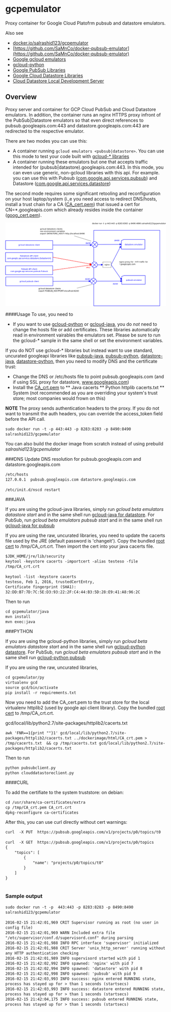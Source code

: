 # gcpemulator
Proxy container for Google Cloud Platofrm pubsub and datastore emulators.



Also see
* [docker.io/salrashid123/gcpemulator](https://hub.docker.com/r/salrashid123/gcpemulator/)
* [https://github.com/SaMnCo/docker-pubsub-emulator](https://github.com/SaMnCo/docker-pubsub-emulator)
* [Google gcloud emulators](https://cloud.google.com/sdk/gcloud/reference/beta/emulators/)
* [gcloud-python](https://github.com/GoogleCloudPlatform/gcloud-python)
* [Google PubSub Libraries](https://cloud.google.com/pubsub/libraries)
* [Google Cloud Datastore Libraries](https://cloud.google.com/datastore/docs/getstarted/start_java/)
* [Cloud Datastore Local Development Server](https://cloud.google.com/datastore/docs/tools/devserver#connecting_your_app_to_the_local_development_server)

## Overview
Proxy server and container for GCP Cloud PubSub and Cloud Datastore emulators.  In addition, the container runs an nginx HTTPS proxy infront of the PubSub|Datastore emulators so that even direct references to pubsub.googleapis.com:443 and datastore.googleapis.com:443 are redirected to the respective emulator.  

There are two modes you can use this:  
*  A container running `gcloud emulators <pubsub|datastore>`.  You can use this mode to test your code built with [gcloud-* libraries](http://googlecloudplatform.github.io/gcloud-java/0.2.3/index.html)
*  A container running these emulators but one that accepts traffic intended for (pubsub|datastore).googleapis.com:443.  In this mode, you can even use generic, non-gcloud libraries with this api.  For example.  you can use this with Pubsub ([com.google.api.services.pubsub](https://developers.google.com/resources/api-libraries/documentation/pubsub/v1/java/latest/)) and Datastore ([com.google.api.services.datastore](https://cloud.google.com/datastore/docs/apis/javadoc/com/google/api/services/datastore/client/package-summary))

The second mode requires some significant retooling and reconfiguration on your host laptop/system (i.,e you need access to redirect DNS/hosts, install a trust chain for a CA ([CA_cert.pem](dockerimage/html/CA_crt.pem))  that issued a cert for CN=*.googleapis.com which already resides inside the container ([goog_cert.pem](dockerimage/certs/goog_crt.pem)).

![Overview](images/dia1.png)


####Usage
To use, you need to
* If you want to use [gcloud-python](https://github.com/GoogleCloudPlatform/gcloud-python#google-cloud-pubsub) or [gcloud-java](https://github.com/GoogleCloudPlatform/gcloud-java#google-cloud-pubsub-alpha), 
you do *not* need to change the hosts file or add certificates.  These libraries automatically read in environment vairables the emulators set.  Please
be sure to run the gcloud-* sample in the same shell or set the environment variables.  

If you do NOT use gcloud-* libraries but instead want to use standard, uncurated googleapi libraries like [pubsub-java](https://developers.google.com/api-client-library/java/apis/pubsub/v1),
[pubsub-python](https://developers.google.com/api-client-library/python/apis/pubsub/v1), [datastore-java](https://cloud.google.com/datastore/reference/rest/), 
[datastore-python](https://developers.google.com/api-client-library/python/apis/datastore/v1beta3), then you need to modify DNS and the certificate trust:

*  Change the DNS or /etc/hosts file to point pubsub.googleapis.com (and if using SSL proxy for datastore, www.googleapis.com)
*  Install the [CA_crt.pem](dockerimage/html/CA_crt.pem) to
** Java cacerts
** Python httplib cacerts.txt
** System (not recommended as you are overriding your system's trust store; most companies would frown on this)


**NOTE**  The proxy sends authentication headers to the proxy.  If you do not want to transmit the auth headers, you can override the access_token field before the API call.

```
sudo docker run -t -p 443:443 -p 8283:8283 -p 8490:8490 salrashid123/gcpemulator
```

You can also build the docker image from scratch instead of using prebuild *salrashid123/gcpemulator*

 
###DNS
Update DNS resolution for pubsub.googleapis.com and datastore.googleapis.com

```
/etc/hosts
127.0.0.1  pubsub.googleapis.com datastore.googleapis.com

/etc/init.d/nscd restart
```



###JAVA

If you are using the gcloud-java libraries, simply run *gcloud beta emulators datastore start* and in the same shell run [gcloud-java for datastore](https://github.com/GoogleCloudPlatform/gcloud-java#google-cloud-datastore).
For PubSub, run *gcloud beta emulators pubsub start* and in the same shell run [gcloud-java for pubsub](https://github.com/GoogleCloudPlatform/gcloud-java#google-cloud-pubsub-alpha)


If you are using the raw, uncurated libraries, you need to update the cacerts file used by the JRE (default password is 'changeit').  Copy the bundled [root cert](dockerimage/html/CA_crt.pem) to /tmp/CA_crt.crt.  Then import the cert into your java cacerts file.

```
$JDK_HOME/jre/lib/security
keytool -keystore cacerts -importcert -alias testeso -file /tmp/CA_crt.crt

keytool -list -keystore cacerts
testeso, Feb 1, 2016, trustedCertEntry, 
Certificate fingerprint (SHA1): 32:DD:B7:7D:7C:5E:D3:93:22:2F:C4:44:B3:5D:28:E9:41:A8:96:2C
```

Then to run
```
cd gcpemulator/java
mvn install
mvn exec:java
```

###PYTHON

If you are using the gcloud-python libraries, simply run *gcloud beta emulators datastore start* and in the same shell run [gcloud-python datastore](https://github.com/GoogleCloudPlatform/gcloud-python#google-cloud-datastore).
For PubSub, run *gcloud beta emulators pubsub start* and in the same shell run [gcloud-python pubsub](https://github.com/GoogleCloudPlatform/gcloud-python#google-cloud-pubsub)


If you are using the raw, uncurated libraries, 

```
cd gcpemulator/py
virtualenv gcd
source gcd/bin/activate
pip install -r requirements.txt
```

Now you need to add the CA_cert.pem to the trust store for the local virtualenv httplib2 (used by google api client library).  Copy the bundled [root cert](dockerimage/html/CA_crt.pem) to /tmp/CA_crt.crt.

gcd/local/lib/python2.7/site-packages/httplib2/cacerts.txt

```
awk 'FNR==1{print ""}1' gcd/local/lib/python2.7/site-packages/httplib2/cacerts.txt ../dockerimage/html/CA_crt.pem > /tmp/cacerts.txt  && cp /tmp/cacerts.txt gcd/local/lib/python2.7/site-packages/httplib2/cacerts.txt
```

Then to run
```
python pubsubclient.py
python clouddatastoreclient.py
```

####CURL

To add the certifiate to the system truststore:
on debian:

```
cd /usr/share/ca-certificates/extra
cp /tmp/CA_crt.pem CA_crt.crt
dpkg-reconfigure ca-certificates
```

After this, you can use curl directly without cert warnings:
``` 
curl  -X PUT  https://pubsub.googleapis.com/v1/projects/p0/topics/t0

curl  -X GET  https://pubsub.googleapis.com/v1/projects/p0/topics
{
    "topics": [
        {
            "name": "projects/p0/topics/t0"
        }
    ]
}


```

### Sample output
```
sudo docker run -t -p  443:443 -p 8283:8283 -p 8490:8490 salrashid123/gcpemulator

2016-02-15 21:42:01,969 CRIT Supervisor running as root (no user in config file)
2016-02-15 21:42:01,969 WARN Included extra file "/etc/supervisor/conf.d/supervisord.conf" during parsing
2016-02-15 21:42:01,988 INFO RPC interface 'supervisor' initialized
2016-02-15 21:42:01,988 CRIT Server 'unix_http_server' running without any HTTP authentication checking
2016-02-15 21:42:01,989 INFO supervisord started with pid 1
2016-02-15 21:42:02,992 INFO spawned: 'nginx' with pid 7
2016-02-15 21:42:02,994 INFO spawned: 'datastore' with pid 8
2016-02-15 21:42:02,998 INFO spawned: 'pubsub' with pid 9
2016-02-15 21:42:03,993 INFO success: nginx entered RUNNING state, process has stayed up for > than 1 seconds (startsecs)
2016-02-15 21:42:03,993 INFO success: datastore entered RUNNING state, process has stayed up for > than 1 seconds (startsecs)
2016-02-15 21:42:04,175 INFO success: pubsub entered RUNNING state, process has stayed up for > than 1 seconds (startsecs)
```